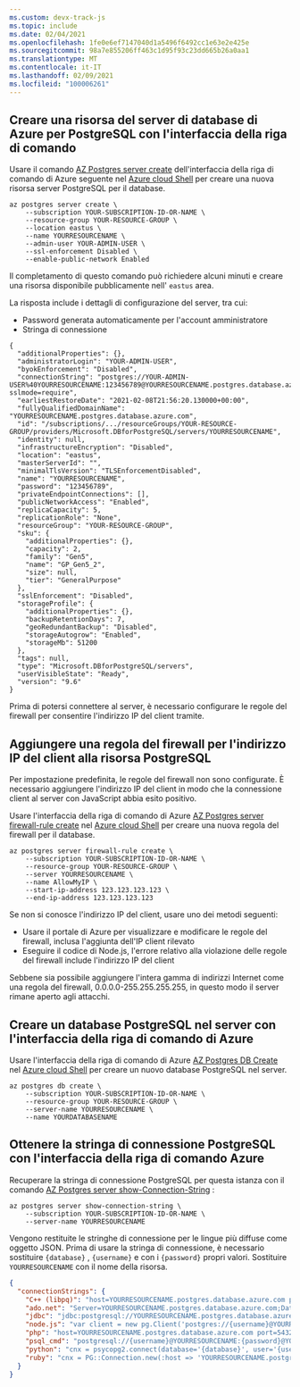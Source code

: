 ```yaml
---
ms.custom: devx-track-js
ms.topic: include
ms.date: 02/04/2021
ms.openlocfilehash: 1fe0e6ef7147040d1a5496f6492cc1e63e2e425e
ms.sourcegitcommit: 98a7e855206ff463c1d95f93c23dd665b26a0aa1
ms.translationtype: MT
ms.contentlocale: it-IT
ms.lasthandoff: 02/09/2021
ms.locfileid: "100006261"
---
```

## <a name="create-an-azure-database-for-postgresql-server-resource-with-azure-cli"></a>Creare una risorsa del server di database di Azure per PostgreSQL con l'interfaccia della riga di comando

Usare il comando [AZ Postgres server create](/cli/azure/postgres/server#az_postgres_server_create) dell'interfaccia della riga di comando di Azure seguente nel [Azure cloud Shell](https://shell.azure.com) per creare una nuova risorsa server PostgreSQL per il database. 

```azurecli
az postgres server create \
    --subscription YOUR-SUBSCRIPTION-ID-OR-NAME \
    --resource-group YOUR-RESOURCE-GROUP \
    --location eastus \
    --name YOURRESOURCENAME \
    --admin-user YOUR-ADMIN-USER \
    --ssl-enforcement Disabled \
    --enable-public-network Enabled 
```

Il completamento di questo comando può richiedere alcuni minuti e creare una risorsa disponibile pubblicamente nell' `eastus` area. 

La risposta include i dettagli di configurazione del server, tra cui: 
* Password generata automaticamente per l'account amministratore
* Stringa di connessione

```text
{
  "additionalProperties": {},
  "administratorLogin": "YOUR-ADMIN-USER",
  "byokEnforcement": "Disabled",
  "connectionString": "postgres://YOUR-ADMIN-USER%40YOURRESOURCENAME:123456789@YOURRESOURCENAME.postgres.database.azure.com/postgres?sslmode=require",
  "earliestRestoreDate": "2021-02-08T21:56:20.130000+00:00",
  "fullyQualifiedDomainName": "YOURRESOURCENAME.postgres.database.azure.com",
  "id": "/subscriptions/.../resourceGroups/YOUR-RESOURCE-GROUP/providers/Microsoft.DBforPostgreSQL/servers/YOURRESOURCENAME",
  "identity": null,
  "infrastructureEncryption": "Disabled",
  "location": "eastus",
  "masterServerId": "",
  "minimalTlsVersion": "TLSEnforcementDisabled",
  "name": "YOURRESOURCENAME",
  "password": "123456789",
  "privateEndpointConnections": [],
  "publicNetworkAccess": "Enabled",
  "replicaCapacity": 5,
  "replicationRole": "None",
  "resourceGroup": "YOUR-RESOURCE-GROUP",
  "sku": {
    "additionalProperties": {},
    "capacity": 2,
    "family": "Gen5",
    "name": "GP_Gen5_2",
    "size": null,
    "tier": "GeneralPurpose"
  },
  "sslEnforcement": "Disabled",
  "storageProfile": {
    "additionalProperties": {},
    "backupRetentionDays": 7,
    "geoRedundantBackup": "Disabled",
    "storageAutogrow": "Enabled",
    "storageMb": 51200
  },
  "tags": null,
  "type": "Microsoft.DBforPostgreSQL/servers",
  "userVisibleState": "Ready",
  "version": "9.6"
}
```

Prima di potersi connettere al server, è necessario configurare le regole del firewall per consentire l'indirizzo IP del client tramite. 

## <a name="add-a-firewall-rule-for-your-client-ip-address-to-postgresql-resource"></a>Aggiungere una regola del firewall per l'indirizzo IP del client alla risorsa PostgreSQL

Per impostazione predefinita, le regole del firewall non sono configurate. È necessario aggiungere l'indirizzo IP del client in modo che la connessione client al server con JavaScript abbia esito positivo.

Usare l'interfaccia della riga di comando di Azure [AZ Postgres server firewall-rule create](/cli/azure/postgres/server#az_postgres_server_firewall_rule_create) nel [Azure cloud Shell](https://shell.azure.com) per creare una nuova regola del firewall per il database. 


```azurecli
az postgres server firewall-rule create \
    --subscription YOUR-SUBSCRIPTION-ID-OR-NAME \
    --resource-group YOUR-RESOURCE-GROUP \
    --server YOURRESOURCENAME \
    --name AllowMyIP \
    --start-ip-address 123.123.123.123 \
    --end-ip-address 123.123.123.123
```

Se non si conosce l'indirizzo IP del client, usare uno dei metodi seguenti:
* Usare il portale di Azure per visualizzare e modificare le regole del firewall, inclusa l'aggiunta dell'IP client rilevato
* Eseguire il codice di Node.js, l'errore relativo alla violazione delle regole del firewall include l'indirizzo IP del client

Sebbene sia possibile aggiungere l'intera gamma di indirizzi Internet come una regola del firewall, 0.0.0.0-255.255.255.255, in questo modo il server rimane aperto agli attacchi. 

## <a name="create-a-postgresql-database-on-the-server-with-azure-cli"></a>Creare un database PostgreSQL nel server con l'interfaccia della riga di comando di Azure

Usare l'interfaccia della riga di comando di Azure [AZ Postgres DB Create](/cli/azure/postgres/db#az_postgres_db_create) nel [Azure cloud Shell](https://shell.azure.com) per creare un nuovo database PostgreSQL nel server. 

```azurecli
az postgres db create \
    --subscription YOUR-SUBSCRIPTION-ID-OR-NAME \
    --resource-group YOUR-RESOURCE-GROUP \
    --server-name YOURRESOURCENAME \
    --name YOURDATABASENAME
```

## <a name="get-the-postgresql-connection-string-with-azure-cli"></a>Ottenere la stringa di connessione PostgreSQL con l'interfaccia della riga di comando Azure

Recuperare la stringa di connessione PostgreSQL per questa istanza con il comando [AZ Postgres server show-Connection-String](/cli/azure/postgres/server#az_postgres_server_show_connection_string) :

```azurecli
az postgres server show-connection-string \
    --subscription YOUR-SUBSCRIPTION-ID-OR-NAME \
    --server-name YOURRESOURCENAME
```

Vengono restituite le stringhe di connessione per le lingue più diffuse come oggetto JSON. Prima di usare la stringa di connessione, è necessario sostituire `{database}` , `{username}` e con i `{password}` propri valori. Sostituire `YOURRESOURCENAME` con il nome della risorsa.

```json
{
  "connectionStrings": {
    "C++ (libpq)": "host=YOURRESOURCENAME.postgres.database.azure.com port=5432 dbname={database} user={username}YOURRESOURCENAME password={password} sslmode=require",
    "ado.net": "Server=YOURRESOURCENAME.postgres.database.azure.com;Database={database};Port=5432;User Id={username}@YOURRESOURCENAME;Password={password};",
    "jdbc": "jdbc:postgresql://YOURRESOURCENAME.postgres.database.azure.com:5432/{database}?user={username}@YOURRESOURCENAME&password={password}",
    "node.js": "var client = new pg.Client('postgres://{username}@YOURRESOURCENAME:{password}@YOURRESOURCENAME.postgres.database.azure.com:5432/{database}');",
    "php": "host=YOURRESOURCENAME.postgres.database.azure.com port=5432 dbname={database} user={username}@YOURRESOURCENAME password={password}",
    "psql_cmd": "postgresql://{username}@YOURRESOURCENAME:{password}@YOURRESOURCENAME.postgres.database.azure.com/{database}?sslmode=require",
    "python": "cnx = psycopg2.connect(database='{database}', user='{username}@YOURRESOURCENAME', host='YOURRESOURCENAME.postgres.database.azure.com', password='{password}', port='5432')",
    "ruby": "cnx = PG::Connection.new(:host => 'YOURRESOURCENAME.postgres.database.azure.com', :user => '{username}@YOURRESOURCENAME', :dbname => '{database}', :port => '5432', :password => '{password}')"
  }
}
``` 